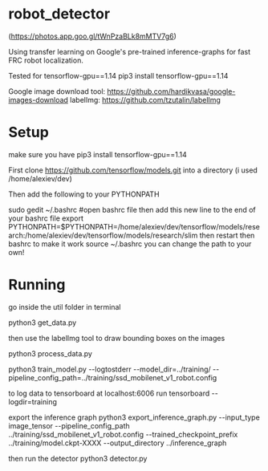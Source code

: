 # robot_detector

(https://photos.app.goo.gl/tWnPzaBLk8mMTV7g6)

Using transfer learning on Google's pre-trained inference-graphs for fast FRC robot localization.

Tested for tensorflow-gpu==1.14
pip3 install tensorflow-gpu==1.14

Google image download tool: https://github.com/hardikvasa/google-images-download
labelImg: https://github.com/tzutalin/labelImg

# Setup
make sure you have pip3 install tensorflow-gpu==1.14

First clone https://github.com/tensorflow/models.git into a directory (i used /home/alexiev/dev)

Then add the following to your PYTHONPATH

sudo gedit ~/.bashrc #open bashrc file
then add this new line to the end of your bashrc file
export
PYTHONPATH=$PYTHONPATH=/home/alexiev/dev/tensorflow/models/research:/home/alexiev/dev/tensorflow/models/research/slim
then restart then bashrc to make it work
source ~/.bashrc
you can change the path to your own!

# Running

go inside the util folder in terminal

python3 get_data.py

then use the labelImg tool to draw bounding boxes on the images

python3 process_data.py

python3 train_model.py --logtostderr --model_dir=../training/ --pipeline_config_path=../training/ssd_mobilenet_v1_robot.config

to log data to tensorboard at localhost:6006 run
tensorboard --logdir=training

export the inference graph
python3 export_inference_graph.py --input_type image_tensor --pipeline_config_path ../training/ssd_mobilenet_v1_robot.config --trained_checkpoint_prefix ../training/model.ckpt-XXXX --output_directory ../inference_graph

then run the detector
python3 detector.py





